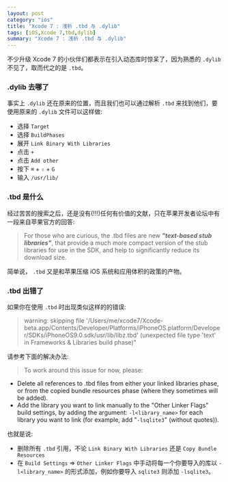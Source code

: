 ```yaml
---
layout: post  
category: "ios"  
title: "Xcode 7 : 浅析 .tbd 与 .dylib"  
tags: [iOS,Xcode 7,tbd,dylib]  
summary: "Xcode 7 : 浅析 .tbd 与 .dylib"  
---
```

不少升级 Xcode 7 的小伙伴们都表示在引入动态库时惊呆了，因为熟悉的 `.dylib` 不见了，取而代之的是 `.tbd`。

### .dylib 去哪了

事实上 `.dylib` 还在原来的位置，而且我们也可以通过解析 `.tbd` 来找到他们，要使用原来的 `.dylib` 文件可以这样做:

* 选择 `Target`
* 选择 `BuildPhases`
* 展开 `Link Binary With Libraries`
* 点击 `+`
* 点击 `Add other`
* 按下 `⌘` + `⇧` + `G`
* 输入 `/usr/lib/`

### .tbd 是什么

经过苦苦的搜索之后，还是没有(!!!)任何有价值的文献，只在苹果开发者论坛中有一段来自苹果官方的回答:
 
> For those who are curious, the .tbd files are new ***"text-based stub libraries"***, that provide a much more compact version of the stub libraries for use in the SDK, and help to significantly reduce its download size.

简单说， `.tbd` 又是和苹果压缩 iOS 系统和应用体积的政策的产物。

### .tbd 出错了

如果你在使用 `.tbd` 时出现类似这样的的错误:

>  warning: skipping file '/Users/me/xcode7/Xcode-beta.app/Contents/Developer/Platforms/iPhoneOS.platform/Developer/SDKs/iPhoneOS9.0.sdk/usr/lib/libz.tbd' (unexpected file type 'text' in Frameworks & Libraries build phase)"

请参考下面的解决办法:

> To work around this issue for now, please:  
> 
* Delete all references to .tbd files from either your linked libraries phase, or from the copied bundle resources phase (where they sometimes will be added).  
* Add the library you want to link manually to the "Other Linker Flags" build settings, by adding the argument:
             `-l<library_name>`
          for each library you want to link (for example, add "`-lsqlite3`" (without quotes)). 
          
也就是说:

* 删除所有 `.tbd` 引用，不论 `Link Binary With Libraries` 还是 `Copy Bundle Resources`  
* 在 `Build Settings` => `Other Linker Flags` 中手动将每一个你要导入的库以 `-l<library_name>` 的形式添加，例如你要导入 `sqlite3` 则添加 `-lsqlite3`。

